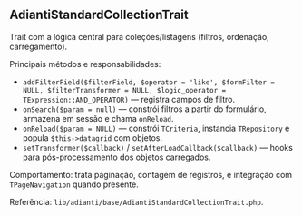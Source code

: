 ## AdiantiStandardCollectionTrait

Trait com a lógica central para coleções/listagens (filtros, ordenação, carregamento).

Principais métodos e responsabilidades:
- `addFilterField($filterField, $operator = 'like', $formFilter = NULL, $filterTransformer = NULL, $logic_operator = TExpression::AND_OPERATOR)` — registra campos de filtro.
- `onSearch($param = null)` — constrói filtros a partir do formulário, armazena em sessão e chama `onReload`.
- `onReload($param = NULL)` — constrói `TCriteria`, instancia `TRepository` e popula `$this->datagrid` com objetos.
- `setTransformer($callback)` / `setAfterLoadCallback($callback)` — hooks para pós-processamento dos objetos carregados.

Comportamento: trata paginação, contagem de registros, e integração com `TPageNavigation` quando presente.

Referência: `lib/adianti/base/AdiantiStandardCollectionTrait.php`.
